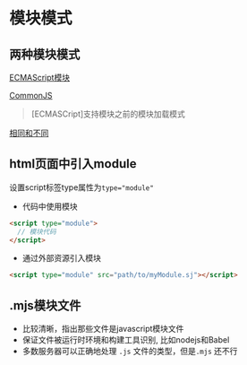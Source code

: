 # 模块模式

## 两种模块模式

[ECMAScript模块](JavaScript_Module_ES6.md)

[CommonJS](JavaScript_module_CommonJS.md)

> [ECMASCript]支持模块之前的模块加载模式

[相同和不同](JavaScript_Module_Of_ES_And_CommonJS.md)

## html页面中引入module

设置script标签type属性为`type="module"`

- 代码中使用模块

```html
<script type="module">
  // 模块代码
</script>
```
- 通过外部资源引入模块

```html
<script type="module" src="path/to/myModule.sj"></script>
```

## .mjs模块文件

- 比较清晰，指出那些文件是javascript模块文件
- 保证文件被运行时环境和构建工具识别, 比如nodejs和Babel
- 多数服务器可以正确地处理 `.js` 文件的类型，但是`.mjs` 还不行

